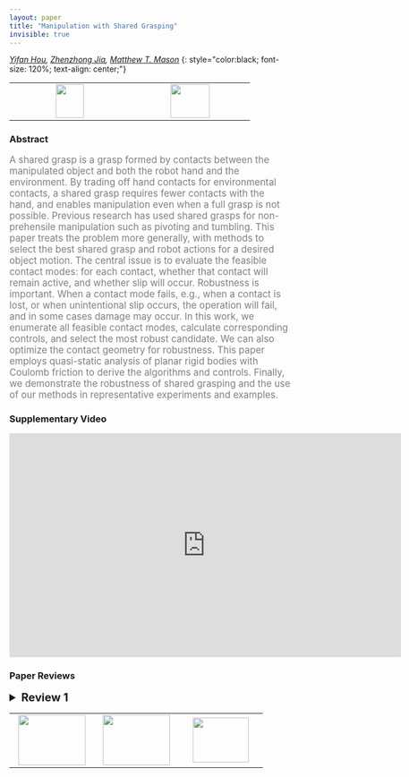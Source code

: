 ```yaml
---
layout: paper
title: "Manipulation with Shared Grasping"
invisible: true
---
```

*[Yifan Hou](http://www.cs.cmu.edu/~yifanh/), [Zhenzhong Jia](https://scholar.google.com/citations?user=9dypDcAAAAAJ&hl=en), [Matthew T. Mason](https://www.cs.cmu.edu/~mason/)*
{: style="color:black; font-size: 120%; text-align: center;"}

<table width="20%"> <tr>
<td style="width: 20%; text-align: center;"><a href="http://www.roboticsproceedings.org/rss16/p086.pdf"><img src="{{ site.baseurl }}/images/paper_link.png"
width = "50"  height = "60"/> </a> </td>

<td style="width: 20%; text-align: center;"><a href="nan"><img src="{{ site.baseurl }}/images/pheedloop_link.png"
width = "70"  height = "60"/> </a> </td>

</tr></table>

### Abstract
<html><p style="color:gray; font-size: 120%; text-align: justified;">
A shared grasp is a grasp formed by contacts between the manipulated object and both the robot hand and the environment. By trading off hand contacts for environmental contacts, a shared grasp requires fewer contacts with the hand, and enables manipulation even when a full grasp is not possible. Previous research has used shared grasps for non-prehensile manipulation such as pivoting and tumbling. This paper treats the problem more generally, with methods to select the best shared grasp and robot actions for a desired object motion. The central issue is to evaluate the feasible contact modes: for each contact, whether that contact will remain active, and whether slip will occur.  Robustness is important. When a contact mode fails, e.g., when a contact is lost, or when unintentional slip occurs, the operation will fail, and in some cases damage may occur. In this work, we enumerate all feasible contact modes, calculate corresponding controls, and select the most robust candidate. We can also optimize the contact geometry for robustness. This paper employs quasi-static analysis of planar rigid bodies with Coulomb friction to derive the algorithms and controls. Finally, we demonstrate the robustness of shared grasping and the use of our methods in representative experiments and examples.
</p></html>

### Supplementary Video
<iframe width="700" height="400" src="https://www.youtube.com/embed/tyNhJvRYZNk " frameborder="0" allow="accelerometer; autoplay; encrypted-media; gyroscope; picture-in-picture" allowfullscreen></iframe>

### Paper Reviews
<details><summary style="font-size:20px;"><b> Review 1</b></summary>
<p style="color:gray; font-size: 120%; text-align: justified;">
Automatic generation of hybrid force-position control commands for object manipulation is exciting. This paper makes important contributions to this line of work, particularly analyzing the conditions for the stability/feasibility of contact modes and also proposing a way to quantify the stability of a contact mode.My suggestions for improving the paper are:* While the demonstrated manipulation experiments are impressive, the paper can provide a deeper connection to the algorithms. For example in Section VII-B, it is said that object/hand velocity is input, but it would be good to be clear what these velocities are and whether they leave any freedom in terms of which mode to choose. A presentation of the different stability margin values for these different modes that could have been chosen by the algorithm, and even experiments with different contact modes, would have connected the experiments better to the paper's main body.* While the experiments in VII-D show that checking whether the stability margin is positive or not can be used to analyze the feasibility with respect to different geometries, it does not really say anything about whether a positive stability margin that is larger than another positive stability margin, makes the former contact mode more stable than the latter. * Some symbols used in the algorithms are not defined: G, bG, C_{AF}.* Equation 23 should use \Delta(Fj,Ei), not D(Fj,Ei). 
</p> </details>

<table width="100%"><tr><td style="width: 30%; text-align: center;"><a href="{{ site.baseurl }}/program/papers/85"> <img src="{{ site.baseurl }}/images/previous_icon.png" width = "120"  height = "90"/> </a> </td>

<td style="width: 30%; text-align: center;"><a href="{{ site.baseurl }}/program/papers"> <img src="{{ site.baseurl }}/images/overview_icon.png" width = "120"  height = "90"/> </a> </td> 

<td style="width: 30%; text-align: center;"><a href="{{ site.baseurl }}/program/papers/87"> <img src="{{ site.baseurl }}/images/next_icon.png" width = "100"  height = "80"/> </a> </td> 

</tr></table>

